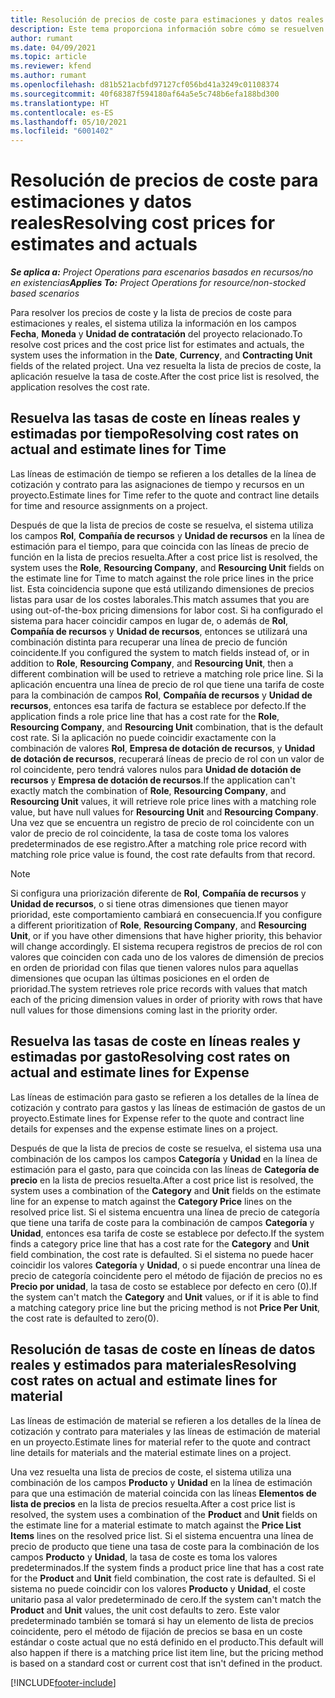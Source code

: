 ```yaml
---
title: Resolución de precios de coste para estimaciones y datos reales
description: Este tema proporciona información sobre cómo se resuelven los precios de venta en estimaciones y reales.
author: rumant
ms.date: 04/09/2021
ms.topic: article
ms.reviewer: kfend
ms.author: rumant
ms.openlocfilehash: d81b521acbfd97127cf056bd41a3249c01108374
ms.sourcegitcommit: 40f68387f594180af64a5e5c748b6efa188bd300
ms.translationtype: HT
ms.contentlocale: es-ES
ms.lasthandoff: 05/10/2021
ms.locfileid: "6001402"
---
```

# <a name="resolving-cost-prices-for-estimates-and-actuals"></a><span data-ttu-id="4fef2-103">Resolución de precios de coste para estimaciones y datos reales</span><span class="sxs-lookup"><span data-stu-id="4fef2-103">Resolving cost prices for estimates and actuals</span></span>

<span data-ttu-id="4fef2-104">_**Se aplica a:** Project Operations para escenarios basados en recursos/no en existencias_</span><span class="sxs-lookup"><span data-stu-id="4fef2-104">_**Applies To:** Project Operations for resource/non-stocked based scenarios_</span></span>

<span data-ttu-id="4fef2-105">Para resolver los precios de coste y la lista de precios de coste para estimaciones y reales, el sistema utiliza la información en los campos **Fecha**, **Moneda** y **Unidad de contratación** del proyecto relacionado.</span><span class="sxs-lookup"><span data-stu-id="4fef2-105">To resolve cost prices and the cost price list for estimates and actuals, the system uses the information in the **Date**, **Currency**, and **Contracting Unit** fields of the related project.</span></span> <span data-ttu-id="4fef2-106">Una vez resuelta la lista de precios de coste, la aplicación resuelve la tasa de coste.</span><span class="sxs-lookup"><span data-stu-id="4fef2-106">After the cost price list is resolved, the application resolves the cost rate.</span></span>

## <a name="resolving-cost-rates-on-actual-and-estimate-lines-for-time"></a><span data-ttu-id="4fef2-107">Resuelva las tasas de coste en líneas reales y estimadas por tiempo</span><span class="sxs-lookup"><span data-stu-id="4fef2-107">Resolving cost rates on actual and estimate lines for Time</span></span>

<span data-ttu-id="4fef2-108">Las líneas de estimación de tiempo se refieren a los detalles de la línea de cotización y contrato para las asignaciones de tiempo y recursos en un proyecto.</span><span class="sxs-lookup"><span data-stu-id="4fef2-108">Estimate lines for Time refer to the quote and contract line details for time and resource assignments on a project.</span></span>

<span data-ttu-id="4fef2-109">Después de que la lista de precios de coste se resuelva, el sistema utiliza los campos **Rol**, **Compañía de recursos** y **Unidad de recursos** en la línea de estimación para el tiempo, para que coincida con las líneas de precio de función en la lista de precios resuelta.</span><span class="sxs-lookup"><span data-stu-id="4fef2-109">After a cost price list is resolved, the system uses the **Role**, **Resourcing Company**, and **Resourcing Unit** fields on the estimate line for Time to match against the role price lines in the price list.</span></span> <span data-ttu-id="4fef2-110">Esta coincidencia supone que está utilizando dimensiones de precios listas para usar de los costes laborales.</span><span class="sxs-lookup"><span data-stu-id="4fef2-110">This match assumes that you are using out-of-the-box pricing dimensions for labor cost.</span></span> <span data-ttu-id="4fef2-111">Si ha configurado el sistema para hacer coincidir campos en lugar de, o además de **Rol**, **Compañía de recursos** y **Unidad de recursos**, entonces se utilizará una combinación distinta para recuperar una línea de precio de función coincidente.</span><span class="sxs-lookup"><span data-stu-id="4fef2-111">If you configured the system to match fields instead of, or in addition to **Role**, **Resourcing Company**, and **Resourcing Unit**, then a different combination will be used to retrieve a matching role price line.</span></span> <span data-ttu-id="4fef2-112">Si la aplicación encuentra una línea de precio de rol que tiene una tarifa de coste para la combinación de campos **Rol**, **Compañía de recursos** y **Unidad de recursos**, entonces esa tarifa de factura se establece por defecto.</span><span class="sxs-lookup"><span data-stu-id="4fef2-112">If the application finds a role price line that has a cost rate for the **Role**, **Resourcing Company**, and **Resourcing Unit** combination, that is the default cost rate.</span></span> <span data-ttu-id="4fef2-113">Si la aplicación no puede coincidir exactamente con la combinación de valores **Rol**, **Empresa de dotación de recursos**, y **Unidad de dotación de recursos**, recuperará líneas de precio de rol con un valor de rol coincidente, pero tendrá valores nulos para **Unidad de dotación de recursos** y **Empresa de dotación de recursos**.</span><span class="sxs-lookup"><span data-stu-id="4fef2-113">If the application can't exactly match the combination of **Role**, **Resourcing Company**, and **Resourcing Unit** values, it will retrieve role price lines with a matching role value, but have null values for **Resourcing Unit** and **Resourcing Company**.</span></span> <span data-ttu-id="4fef2-114">Una vez que se encuentra un registro de precio de rol coincidente con un valor de precio de rol coincidente, la tasa de coste toma los valores predeterminados de ese registro.</span><span class="sxs-lookup"><span data-stu-id="4fef2-114">After a matching role price record with matching role price value is found, the cost rate defaults from that record.</span></span> 

> [!NOTE]
> <span data-ttu-id="4fef2-115">Si configura una priorización diferente de **Rol**, **Compañía de recursos** y **Unidad de recursos**, o si tiene otras dimensiones que tienen mayor prioridad, este comportamiento cambiará en consecuencia.</span><span class="sxs-lookup"><span data-stu-id="4fef2-115">If you configure a different prioritization of **Role**, **Resourcing Company**, and **Resourcing Unit**, or if you have other dimensions that have higher priority, this behavior will change accordingly.</span></span> <span data-ttu-id="4fef2-116">El sistema recupera registros de precios de rol con valores que coinciden con cada uno de los valores de dimensión de precios en orden de prioridad con filas que tienen valores nulos para aquellas dimensiones que ocupan las últimas posiciones en el orden de prioridad.</span><span class="sxs-lookup"><span data-stu-id="4fef2-116">The system retrieves role price records with values that match each of the pricing dimension values in order of priority with rows that have null values for those dimensions coming last in the priority order.</span></span>

## <a name="resolving-cost-rates-on-actual-and-estimate-lines-for-expense"></a><span data-ttu-id="4fef2-117">Resuelva las tasas de coste en líneas reales y estimadas por gasto</span><span class="sxs-lookup"><span data-stu-id="4fef2-117">Resolving cost rates on actual and estimate lines for Expense</span></span>

<span data-ttu-id="4fef2-118">Las líneas de estimación para gasto se refieren a los detalles de la línea de cotización y contrato para gastos y las líneas de estimación de gastos de un proyecto.</span><span class="sxs-lookup"><span data-stu-id="4fef2-118">Estimate lines for Expense refer to the quote and contract line details for expenses and the expense estimate lines on a project.</span></span>

<span data-ttu-id="4fef2-119">Después de que la lista de precios de coste se resuelva, el sistema usa una combinación de los campos los campos **Categoría** y **Unidad** en la línea de estimación para el gasto, para que coincida con las líneas de **Categoría de precio** en la lista de precios resuelta.</span><span class="sxs-lookup"><span data-stu-id="4fef2-119">After a cost price list is resolved, the system uses a combination of the **Category** and **Unit** fields on the estimate line for an expense to match against the **Category Price** lines on the resolved price list.</span></span> <span data-ttu-id="4fef2-120">Si el sistema encuentra una línea de precio de categoría que tiene una tarifa de coste para la combinación de campos **Categoría** y **Unidad**, entonces esa tarifa de coste se establece por defecto.</span><span class="sxs-lookup"><span data-stu-id="4fef2-120">If the system finds a category price line that has a cost rate for the **Category** and **Unit** field combination, the cost rate is defaulted.</span></span> <span data-ttu-id="4fef2-121">Si el sistema no puede hacer coincidir los valores **Categoría** y **Unidad**, o si puede encontrar una línea de precio de categoría coincidente pero el método de fijación de precios no es **Precio por unidad**, la tasa de costo se establece por defecto en cero (0).</span><span class="sxs-lookup"><span data-stu-id="4fef2-121">If the system can't match the **Category** and **Unit** values, or if it is able to find a matching category price line but the pricing method is not **Price Per Unit**, the cost rate is defaulted to zero(0).</span></span>

## <a name="resolving-cost-rates-on-actual-and-estimate-lines-for-material"></a><span data-ttu-id="4fef2-122">Resolución de tasas de coste en líneas de datos reales y estimados para materiales</span><span class="sxs-lookup"><span data-stu-id="4fef2-122">Resolving cost rates on actual and estimate lines for material</span></span>

<span data-ttu-id="4fef2-123">Las líneas de estimación de material se refieren a los detalles de la línea de cotización y contrato para materiales y las líneas de estimación de material en un proyecto.</span><span class="sxs-lookup"><span data-stu-id="4fef2-123">Estimate lines for material refer to the quote and contract line details for materials and the material estimate lines on a project.</span></span>

<span data-ttu-id="4fef2-124">Una vez resuelta una lista de precios de coste, el sistema utiliza una combinación de los campos **Producto** y **Unidad** en la línea de estimación para que una estimación de material coincida con las líneas **Elementos de lista de precios** en la lista de precios resuelta.</span><span class="sxs-lookup"><span data-stu-id="4fef2-124">After a cost price list is resolved, the system uses a combination of the **Product** and **Unit** fields on the estimate line for a material estimate to match against the **Price List Items** lines on the resolved price list.</span></span> <span data-ttu-id="4fef2-125">Si el sistema encuentra una línea de precio de producto que tiene una tasa de coste para la combinación de los campos **Producto** y **Unidad**, la tasa de coste es toma los valores predeterminados.</span><span class="sxs-lookup"><span data-stu-id="4fef2-125">If the system finds a product price line that has a cost rate for the **Product** and **Unit** field combination, the cost rate is defaulted.</span></span> <span data-ttu-id="4fef2-126">Si el sistema no puede coincidir con los valores **Producto** y **Unidad**, el coste unitario pasa al valor predeterminado de cero.</span><span class="sxs-lookup"><span data-stu-id="4fef2-126">If the system can't match the **Product** and **Unit** values, the unit cost defaults to zero.</span></span> <span data-ttu-id="4fef2-127">Este valor predeterminado también se tomará si hay un elemento de lista de precios coincidente, pero el método de fijación de precios se basa en un coste estándar o coste actual que no está definido en el producto.</span><span class="sxs-lookup"><span data-stu-id="4fef2-127">This default will also happen if there is a matching price list item line, but the pricing method is based on a standard cost or current cost that isn't defined in the product.</span></span>

[!INCLUDE[footer-include](../includes/footer-banner.md)]
